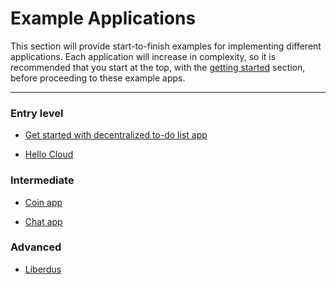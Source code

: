 # Example Applications

This section will provide start-to-finish examples for implementing different
applications. Each application will increase in complexity, so it is
recommended that you start at the top, with the [getting started](../gettingstarted) section, before proceeding to these example apps.

---

### Entry level

- [Get started with decentralized to-do list app](../gettingstarted)

- [Hello Cloud](./hello-cloud-template)

### Intermediate

- [Coin app](./coin-app-template)

- [Chat app](./chat-app-template)

### Advanced

- [Liberdus](./liberdus)
